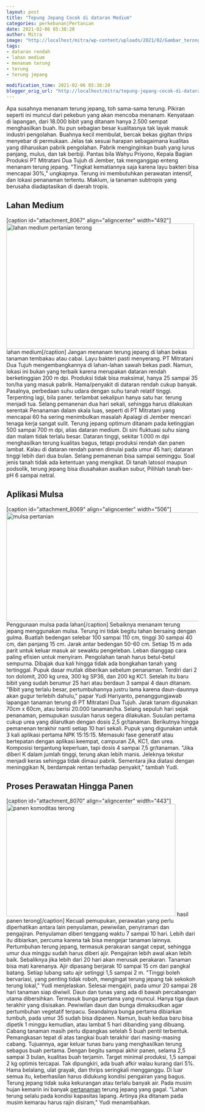 ```yaml
---
layout: post
title: "Tepung Jepang Cocok di dataran Medium"
categories: perkebunan|Pertanian
date: 2021-02-06 05:38:20
author: Mitra
image: "http://localhost/mitra/wp-content/uploads/2021/02/Gambar_terong_1024x633.jpg"
tags:
- dataran rendah
- lahan medium
- menanam terung
- terung
- terung jepang

modification_time: 2021-02-06 05:38:20
blogger_orig_url: "http://localhost/mitra/tepung-jepang-cocok-di-dataran-medium.html"
---
```


Apa susahnya menanam terung jepang, toh sama-sama terung. Pikiran seperti ini muncul dari pekebun yang akan mencoba menanam. Kenyataan di lapangan, dari 18.000 bibit yang ditanam hanya 2.500 sempat menghasilkan buah. Itu pun sebagian besar kualitasnya tak layak masuk industri pengolahan.
Buahnya kecil membulat, bercak bekas gigitan thrips menyebar di permukaan. Jelas tak sesuai harapan sebagaimana kualitas yang diharuskan pabrik pengolahan. Pabrik menginginkan buah yang lurus panjang, mulus, dan tak berbiji. Pantas bila Wahyu Priyono, Kepala Bagian Produksi PT Mitratani Dua Tujuh di Jember, tak menganggap enteng menanam terung jepang.
"Tingkat kematiannya saja karena layu bakteri bisa mencapai 30%," ungkapnya. Terung ini membutuhkan perawatan intensif, dan lokasi penanaman tertentu. Maklum, ia tanaman subtropis yang berusaha diadaptasikan di daerah tropis.
<h2 id="Medium">Lahan Medium</h2>
[caption id="attachment_8067" align="aligncenter" width="492"]<a href="http://127.0.0.1/mitra/wp-content/uploads/2021/02/Gambar_medium_1024x683.jpg"><img class="wp-image-8067" src="http://127.0.0.1/mitra/wp-content/uploads/2021/02/Gambar_medium_1024x683.jpg" alt="lahan medium pertanian terong" width="492" height="328" /></a> lahan medium[/caption]
Jangan menanam terung jepang di lahan bekas tanaman tembakau atau cabai. Layu bakteri pasti menyerang. PT Mitratani Dua Tujuh mengembangkannya di lahan-lahan sawah bekas padi. Namun, lokasi ini bukan yang terbaik karena merupakan dataran rendah berketinggian 200 m dpi. Produksi tidak bisa maksimal, hanya 25 sampai 35 ton/ha yang masuk pabrik.
Hama/penyakit di dataran rendah cukup banyak. Pasalnya, perbedaan suhu udara dengan suhu tanah relatif tinggi. Terpenting lagi, bila paner. terlambat sekalipun hanya satu har. terung menjadi tua. Selang pemanenan dua hari sekali, sehingga harus dilakukan serentak Penanaman dalam skala luas, seperti di PT Mitratani yang mencapai 60 ha sering menimbulkan masalah Apalagi di Jember mencari tenaga kerja sangat sulit.
Terung jepang optimum ditanam pada ketinggian 500 sampai 700 m dpi, alias dataran medium. Di sini fluktuasi suhu siang dan malam tidak terlalu besar. Dataran tinggi, sekitar 1.000 m dpi menghasilkan terung kualitas bagus, tetapi produksi rendah dan panen lambat. Kalau di dataran rendah panen dimulai pada umur 45 hari; dataran tinggi lebih dari dua bulan. Selang pemanenan bisa sampai seminggu.
Soal jenis tanah tidak ada ketentuan yang mengikat. Di tanah latosol maupun podsolik, terung jepang bisa diusahakan asalkan subur, Pilihlah tanah ber-pH 6 sampai netral.
<h2 id="Mulsa">Aplikasi Mulsa</h2>
[caption id="attachment_8069" align="aligncenter" width="506"]<a href="http://127.0.0.1/mitra/wp-content/uploads/2021/02/Gambar_mulsa_1024x576.jpeg"><img class="wp-image-8069" src="http://127.0.0.1/mitra/wp-content/uploads/2021/02/Gambar_mulsa_1024x576.jpeg" alt="mulsa pertanian" width="506" height="285" /></a> Penggunaan mulsa pada lahan[/caption]
Sebaiknya menanam terung jepang menggunakan mulsa. Terung ini tidak begitu tahan bersaing dengan gulma. Buatlah bedengan selebar 100 sampai 110 cm, tinggi 30 sampai 40 cm, dan panjang 15 cm. Jarak antar bedengan 50-60 cm. Setiap 15 m ada parit untuk keluar masuk air sewaktu pengeleban. Leban dianggap cara paling efisien untuk menyiram. Pengolahan tanah harus betul-betul sempurna. Dibajak dua kali hingga tidak ada bongkahan tanah yang tertinggal.
Pupuk dasar mutlak diberikan sebelum penanaman. Terdiri dari 2 ton dolomit, 200 kg urea, 300 kg SP36, dan 200 kg KC1. Setelah itu baru bibit yang sudah berumur 25 hari atau berdaun 3 sampai 4 daun ditanam. "Bibit yang terlalu besar, pertumbuhannya justru lama karena daun-daunnya akan gugur terlebih dahulu," papar Yudi Hariyanto, penanggungjawab lapangan tanaman terung di PT Mitratani Dua Tujuh. Jarak tanam digunakan 70cm x 60cm, atau berisi 20.000 tanaman/ha.
Selang sepuluh hari sejak penanaman, pemupukan susulan harus segera dilakukan. Susulan pertama cukup urea yang dilarutkan dengan dosis 2,5 gr/tanaman. Berikutnya hingga pemanenan terakhir nanti setiap 10 hari sekali. Pupuk yang digunakan untuk 3 kali aplikasi pertama NPK 15:15:15. Memasuki fase generatif atau bertepatan dengan aplikasi keempat, campuran ZA, KC1, dan urea. Komposisi tergantung keperluan, tapi dosis 4 sampai 7,5 gr/tanaman.
"Jika diberi K dalam jumlah tinggi, terung akan lebih manis. Jeleknya tekstur menjadi keras sehingga tidak dimaui pabrik. Sementara jika diatasi dengan meninggikan N, berdampak rentan terhadap penyakit," tambah Yudi.
<h2 id="Dirawat">Proses Perawatan Hingga Panen</h2>
[caption id="attachment_8070" align="aligncenter" width="443"]<a href="http://127.0.0.1/mitra/wp-content/uploads/2021/02/Gambar_panen-terong_1024x680.jpg"><img class="wp-image-8070" src="http://127.0.0.1/mitra/wp-content/uploads/2021/02/Gambar_panen-terong_1024x680.jpg" alt="panen komoditas terong" width="443" height="294" /></a> hasil panen terong[/caption]
Kecuali pemupukan, perawatan yang perlu diperhatikan antara lain penyulaman, pewiwilan, penyiraman dan pengajiran. Penyulaman diberi tenggang waktu 7 sampai 10 hari. Lebih dari itu dibiarkan, percuma karena tak bisa mengejar tanaman lainnya.
Pertumbuhan terung jepang, termasuk perakaran sangat cepat, sehingga umur dua minggu sudah harus diberi ajir. Pengajiran lebih awal akan lebih baik. Sebaliknya jika lebih dari 20 hari akan merusak perakaran. Tanaman bisa mati karenanya. Ajir dipasang berjarak 10 sampai 15 cm dari pangkal batang. Setiap lubang satu ajir setinggi 1,5 sampai 2 m. "Tinggi boleh bervariasi, yang penting tidak roboh, mengingat terung jepang tak sekokoh terung lokal," Yudi menjelaskan.
Selesai mengajiri, pada umur 20 sampai 28 hari tanaman siap diwiwil. Daun dan tunas yang ada di bawah percabangan utama dibersihkan. Termasuk bunga pertama yang muncul. Hanya tiga daun terakhir yang disisakan.
Pewiwilan daun dan bunga dimaksudkan agar pertumbuhan vegetatif terpacu. Seandainya bunga pertama dibiarkan tumbuh, pada umur 35 sudah bisa dipanen. Namun, buah kedua baru bisa dipetik 1 minggu kemudian, atau lambat 5 hari dibanding yang dibuang.
Cabang tanaman masih perlu dipangkas setelah 5 buah pentil terbentuk. Pemangkasan tepat di atas tangkai buah terakhir dari masing-masing cabang. Tujuannya, agar keluar tunas baru yang menghasilkan terung sebagus buah pertama.
Dengan begitu sampai akhir panen, selama 2,5 sampai 3 bulan, kualitas buah terjamin. Target minimal produksi, 1,5 sampai 2 kg optimis tercapai. Tak dipungkiri, ada buah afkir walau kurang dari 5%. Hama belalang, ulat grayak, dan thrips seringkali mengganggu.
Di luar semua itu, keberhasilan harus didukung kondisi pengairan yang bagus. Terung jepang tidak suka kekurangan atau terlalu banyak air. Pada musim hujan kemarin ini banyak <a class="wpil_keyword_link " href="http://127.0.0.1/mitra/pertanian"  title="pertanaman" data-wpil-keyword-link="linked">pertanaman</a> terung jepang yang gagal. "Lahan terung selalu pada kondisi kapasitas lapang. Artinya jika ditanam pada musim kemarau harus rajin disiram," Yudi menambahkan.
